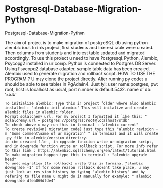 # Postgresql-Database-Migration-Python

Postgresql-Database-Migration-Python

The aim of project is to make migration of postgreSQL db using python alembic tool. In this project, first students and interest table were created. Then columns from students and interest table updated and migrated accordingly. To use this project u need to have Postgresql, Python, Alembic, Psycopg2 installed in ur comp. Python is connected to Postgres DB Server. Using Psycopg2 database adapter, sample table data has been created. Alembic used to generate migration and rollback script. HOW TO USE THE PROGRAM ? U may clone the project directly. After running py codes u should be able to see tables in PgAdmin4. Just fyi: user name:postgres, pw: root, host is localhost as usual, port number is default.5432. name of db: 'stdb'

    To initialize alembic: Type this in project folder where also alembic installed : "alembic init alembic" This will initalize and create alembic files in alembic folder.
    Format sqlalchemy url. For my project I formatted it like this: " sqlalchemy.url = postgres://postgres:root@localhost/stdb"
    To check above u may run this in terminal : "alembic current"
    To create revision( migration code) just type this "alembic revision -m "Some comment\name of ur migration" " in terminal and it will create .py file in alembic/version directory.
    in the created file , in upgrade function write ur migration script, and in dowgrade function write ur rollback script. For more info refer to this link : https://alembic.sqlalchemy.org/en/latest/tutorial.html
    To make migration happen type this in terminal : "alembic upgrade head"
    To undo migration (to rollback) write this in terminal "alembic downgrade -1" If for some reason rollback doesnt take place, u may just look at revision history by typing "alembic history" and by refering to file name u might do it manually for example: " alembic downgrade dfea060dfde4"

